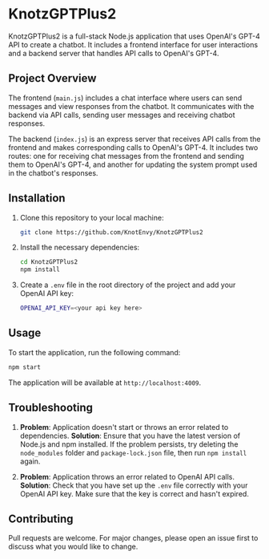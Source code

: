 
# KnotzGPTPlus2

KnotzGPTPlus2 is a full-stack Node.js application that uses OpenAI's GPT-4 API to create a chatbot. It includes a frontend interface for user interactions and a backend server that handles API calls to OpenAI's GPT-4.

## Project Overview

The frontend (`main.js`) includes a chat interface where users can send messages and view responses from the chatbot. It communicates with the backend via API calls, sending user messages and receiving chatbot responses.

The backend (`index.js`) is an express server that receives API calls from the frontend and makes corresponding calls to OpenAI's GPT-4. It includes two routes: one for receiving chat messages from the frontend and sending them to OpenAI's GPT-4, and another for updating the system prompt used in the chatbot's responses.

## Installation

1. Clone this repository to your local machine:

    ```sh
    git clone https://github.com/KnotEnvy/KnotzGPTPlus2
    ```

2. Install the necessary dependencies:

    ```sh
    cd KnotzGPTPlus2
    npm install
    ```

3. Create a `.env` file in the root directory of the project and add your OpenAI API key:

    ```sh
    OPENAI_API_KEY=<your api key here>
    ```

## Usage

To start the application, run the following command:

```sh
npm start
```

The application will be available at `http://localhost:4009`.

## Troubleshooting

1. **Problem**: Application doesn't start or throws an error related to dependencies.
   **Solution**: Ensure that you have the latest version of Node.js and npm installed. If the problem persists, try deleting the `node_modules` folder and `package-lock.json` file, then run `npm install` again.

2. **Problem**: Application throws an error related to OpenAI API calls.
   **Solution**: Check that you have set up the `.env` file correctly with your OpenAI API key. Make sure that the key is correct and hasn't expired.

## Contributing

Pull requests are welcome. For major changes, please open an issue first to discuss what you would like to change.

